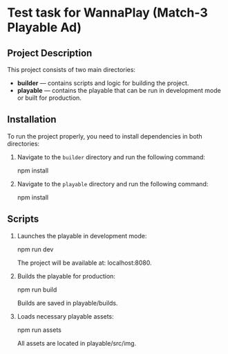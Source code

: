 # Test task for WannaPlay (Match-3 Playable Ad)

## Project Description

This project consists of two main directories:

- **builder** — contains scripts and logic for building the project.
- **playable** — contains the playable that can be run in development mode or built for production.

## Installation

To run the project properly, you need to install dependencies in both directories:

1. Navigate to the `builder` directory and run the following command:

   npm install

2. Navigate to the `playable` directory and run the following command:

   npm install

## Scripts

1. Launches the playable in development mode:

   npm run dev

   The project will be available at: localhost:8080.

2. Builds the playable for production:

   npm run build

   Builds are saved in playable/builds.

3. Loads necessary playable assets:

   npm run assets

   All assets are located in playable/src/img.